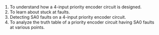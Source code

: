 1. To understand how a 4-input priority encoder circuit is designed.
2. To learn about stuck at faults.
3. Detecting SA0 faults on a 4-input priority encoder circuit.
4. To analyze the truth table of a priority encoder circuit having SA0 faults at various points.
